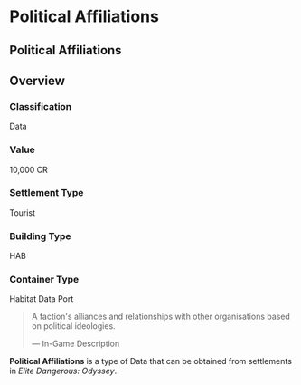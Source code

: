 # Political Affiliations
## Political Affiliations

## Overview

### Classification

Data

### Value

10,000 CR

### Settlement Type

Tourist

### Building Type

HAB

### Container Type

Habitat Data Port

> 
> 
> A faction's alliances and relationships with other organisations based on political ideologies.
> 
> 
> — In-Game Description
> 

**Political Affiliations** is a type of Data that can be obtained from settlements in *Elite Dangerous: Odyssey*.